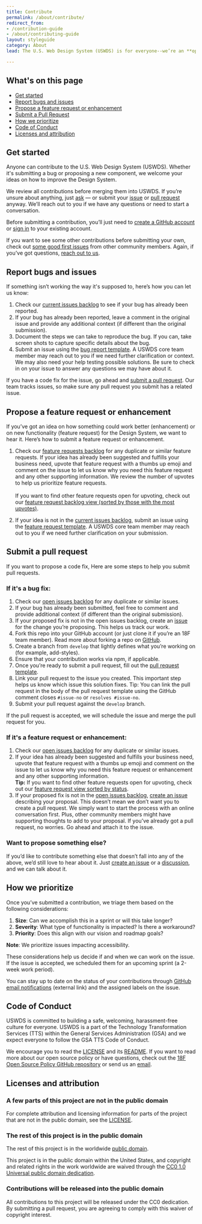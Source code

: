 ```yaml
---
title: Contribute
permalink: /about/contribute/
redirect_from:
- /contribution-guide
- /about/contributing-guide
layout: styleguide
category: About
lead: The U.S. Web Design System (USWDS) is for everyone--we’re an **open source project** that accepts contributions from our community members. USWDS is the result of community contributions, large and small. Your contribution helps make the Design System better for the next team that uses it.

---
```


## What's on this page

- [Get started](#get-started)
- [Report bugs and issues](#report-bugs-and-issues)
- [Propose a feature request or enhancement](#propose-a-feature-request-or-enhancement)
- [Submit a Pull Request](#submit-a-pull-request)
- [How we prioritize](#how-we-prioritize)
- [Code of Conduct](#code-of-conduct)
- [Licenses and attribution](#licenses-and-attribution)

## Get started

Anyone can contribute to the U.S. Web Design System (USWDS). Whether it's submitting a bug or proposing a new component, we welcome your ideas on how to improve the Design System.

We review all contributions before merging them into USWDS. If you’re unsure about anything, just [ask](uswds@gsa.gov) — or submit your [issue](https://docs.google.com/document/d/1CLNcJdmcK1LHU1NQIOcfA36oCyalNBOCYPTT0vdvnJY/edit#bookmark=kix.qd7q3abav6el) or [pull request](https://docs.google.com/document/d/1CLNcJdmcK1LHU1NQIOcfA36oCyalNBOCYPTT0vdvnJY/edit#bookmark=kix.pfifmfp0lps2) anyway. We’ll reach out to you if we have any questions or need to start a conversation.

Before submitting a contribution, you’ll just need to [create a GitHub account](https://github.com/join) or [sign in](https://github.com/login) to your existing account.  

If you want to see some other contributions before submitting your own, check out [some good first issues](https://github.com/uswds/uswds/issues?q=is%3Aissue+is%3Aopen+label%3A%22Good+First+Issue%22) from other community members. Again, if you’ve got questions,  [reach out to us](mailto:uswds@gsa.gov). 

## Report bugs and issues

If something isn’t working the way it's supposed to, here’s how you can let us know: 

1. Check our [current issues backlog](https://github.com/uswds/uswds/issues?q=is%3Aissue+is%3Aopen+label%3A%22Type%3A+Bug%22+) to see if your bug has already been reported.  
1. If your bug has already been reported, leave a comment in the original issue and provide any additional context (if different than the original submission). 
1. Document the steps we can take to reproduce the bug. If you can, take screen shots to capture specific details about the bug. 
1. Submit an issue using the [bug report template](https://github.com/uswds/uswds/issues/new?assignees=&labels=type%3A+bug&template=bug_report.md&title=). A USWDS core team member may reach out to you if we need further clarification or context. We may also need your help testing possible solutions. Be sure to check in on your issue to answer any questions we may have about it.
  
If you have a code fix for the issue, go ahead and [submit a pull request](https://github.com/uswds/uswds/compare). Our team tracks issues, so make sure any pull request you submit has a related issue.

## Propose a feature request or enhancement

If you’ve got an idea on how something could work better (enhancement) or on new functionality (feature request) for the Design System, we want to hear it. Here’s how to submit a feature request or enhancement.

1. Check our [feature requests backlog](https://github.com/uswds/uswds/issues?q=is%3Aissue+is%3Aopen+label%3A%22Type%3A+Feature+Request%22) for any duplicate or similar feature requests. If your idea has already been suggested and fulfills your business need, upvote that feature request with a thumbs up emoji and comment on the issue to let us know why you need this feature request and any other supporting information. We review the number of upvotes to help us prioritize feature requests. 
<br/><br/>If you want to find other feature requests open for upvoting, check out our [feature request backlog view (sorted by those with the most upvotes)](https://github.com/uswds/uswds/issues?q=is%3Aissue+is%3Aopen+label%3A%22Type%3A+Feature+Request%22+sort%3Areactions-desc). 

2. If your idea is not in the [current issues backlog](https://github.com/uswds/uswds/issues?q=is%3Aissue+is%3Aopen+label%3A%22Type%3A+Feature+Request%22), submit an issue using the [feature request template](https://github.com/uswds/uswds/issues/new?assignees=&labels=type%3A+feature+request&template=feature_request.md&title=).  A USWDS core team member may reach out to you if we need further clarification on your submission. 

## Submit a pull request

If you want to propose a code fix, Here are some steps to help you submit pull requests.

### If it's a bug fix:

1. Check our [open issues backlog](https://github.com/uswds/uswds/issues) for any duplicate or similar issues. 
1. If your bug has already been submitted, feel free to comment and provide additional context (if different than the original submission).  
1. If your proposed fix is not in the open issues backlog, create an [issue](https://github.com/uswds/uswds/issues/new/choose) for the change you’re proposing.  This helps us track our work. 
1. Fork this repo into your GitHub account (or just clone it if you’re an 18F team member). Read more about forking a repo on [GitHub](https://help.github.com/articles/fork-a-repo/). 
1. Create a branch from `develop` that lightly defines what you’re working on (for example, add-styles).
1. Ensure that your contribution works via npm, if applicable.
1. Once you’re ready to submit a pull request, fill out the [pull request template](https://github.com/uswds/uswds/compare).
1. Link your pull request to the issue you created. This important step helps us know which issue this solution fixes. Tip: You can link the pull request in the body of the pull request template using the GitHub comment closes `#issue-no` or `resolves #issue-no`. 
1. Submit your pull request against the `develop` branch. 

If the pull request is accepted, we will schedule the issue and merge the pull request for you. 

### If it's a feature request or enhancement:

1. Check our [open issues backlog](https://github.com/uswds/uswds/issues) for any duplicate or similar issues.
1. If your idea has already been suggested and fulfills your business need, upvote that feature request with a thumbs up emoji and comment on the issue to let us know why you need this feature request or enhancement and any other supporting information. 
<br/>**Tip:** If you want to find other feature requests open for upvoting, check out our [feature request view sorted by status](https://github.com/orgs/uswds/projects/8/views/18?sortedBy%5Bdirection%5D=asc&sortedBy%5BcolumnId%5D=Status).
1. If your proposed fix is not in the [open issues backlog](https://github.com/uswds/uswds/issues), [create an issue](https://github.com/uswds/uswds/issues/new?assignees=&labels=type%3A+feature+request&template=feature_request.md&title=) describing your proposal. This doesn’t mean we don’t want you to create a pull request. We simply want to start the process with an online conversation first. Plus, other community members might have supporting thoughts to add to your proposal. If you’ve already got a pull request, no worries. Go ahead and attach it to the issue. 

### Want to propose something else?

If you’d like to contribute something else that doesn’t fall into any of the above, we’d still love to hear about it. Just [create an issue](https://github.com/uswds/uswds/issues/new?assignees=&labels=type%3A+feature+request&template=feature_request.md&title=) or a [discussion](https://github.com/uswds/uswds/discussions), and we can talk about it.  

## How we prioritize

Once you’ve submitted a contribution, we triage them based on the following considerations:

1. **Size**: Can we accomplish this in a sprint or will this take longer? 
1. **Severity**: What type of functionality is impacted? Is there a workaround?
1. **Priority**: Does this align with our vision and roadmap goals? 

**Note**: We prioritize issues impacting accessibility. 

These considerations help us decide if and when we can work on the issue. If the issue is accepted, we scheduled them for an upcoming sprint (a 2-week work period).

You can stay up to date on the status of your contributions through [GitHub email notifications](https://docs.github.com/en/account-and-profile/managing-subscriptions-and-notifications-on-github/setting-up-notifications/configuring-notifications) (external link) and the assigned labels on the issue. 

## Code of Conduct

USWDS is committed to building a safe, welcoming, harassment-free culture for everyone. USWDS is a part of the Technology Transformation Services (TTS) within the General Services Administration (GSA) and we expect everyone to follow the GSA TTS Code of Conduct.

We encourage you to read the [LICENSE](https://github.com/uswds/uswds/blob/develop/LICENSE.md) and its [README](https://github.com/uswds/uswds/blob/develop/README.md). If you want to read more about our open source policy or have questions, check out the [18F Open Source Policy GitHub repository](https://github.com/18f/open-source-policy) or send us an [email](mailto:uswds@gsa.gov).

## Licenses and attribution

### A few parts of this project are not in the public domain

For complete attribution and licensing information for parts of the project that are not in the public domain, see the [LICENSE](https://github.com/uswds/uswds/blob/develop/LICENSE.md).

### The rest of this project is in the public domain

The rest of this project is in the worldwide [public domain](https://github.com/uswds/uswds/blob/develop/LICENSE.md).

This project is in the public domain within the United States, and copyright and related rights in the work worldwide are waived through the [CC0 1.0 Universal public domain dedication](https://creativecommons.org/publicdomain/zero/1.0/).

### Contributions will be released into the public domain

All contributions to this project will be released under the CC0 dedication. By submitting a pull request, you are agreeing to comply with this waiver of copyright interest.
